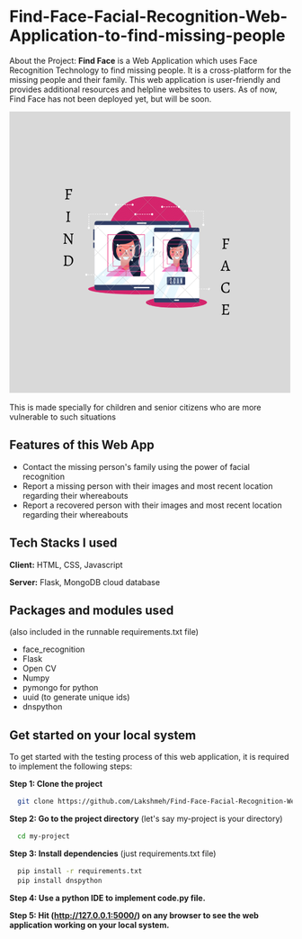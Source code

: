 # Find-Face-Facial-Recognition-Web-Application-to-find-missing-people
About the Project:
**Find Face** is a Web Application which uses Face Recognition Technology to find missing people. It is a cross-platform for the missing people and their family. This web application is user-friendly and provides additional resources and helpline websites to users. As of now, Find Face has not been deployed yet, but will be soon.

![Logo](https://github.com/Lakshmeh/Find-Face-Facial-Recognition-Web-Application-to-find-missing-people/blob/main/static/img/findfaceicon.png)



This is made specially for children and senior citizens who are more vulnerable to such situations
## Features of this Web App
- Contact the missing person's family using the power of facial recognition
- Report a missing person with their images and most recent location regarding their whereabouts
- Report a recovered person with their images and most recent location regarding their whereabouts



## Tech Stacks I used

**Client:** HTML, CSS, Javascript

**Server:** Flask, MongoDB cloud database


## Packages and modules used 
(also included in the runnable requirements.txt file)

- face_recognition
- Flask
- Open CV
- Numpy
- pymongo for python
- uuid (to generate unique ids)
- dnspython 



## Get started on your local system
To get started with the testing process of this web application, it is required to implement the following steps:

**Step 1: Clone the project**

```bash
  git clone https://github.com/Lakshmeh/Find-Face-Facial-Recognition-Web-Application-to-find-missing-people
```

**Step 2: Go to the project directory** (let's say my-project is your directory)

```bash
  cd my-project
```

**Step 3: Install dependencies** (just requirements.txt file)

```bash
  pip install -r requirements.txt
  pip install dnspython
```

**Step 4: Use a python IDE to implement code.py file.**

**Step 5: Hit (http://127.0.0.1:5000/) on any browser to see the web application working on your local system.**

 
